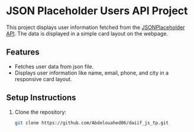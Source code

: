 # JSON Placeholder Users API Project

This project displays user information fetched from the [JSONPlaceholder API](https://jsonplaceholder.typicode.com/users). The data is displayed in a simple card layout on the webpage.

## Features

- Fetches user data from json file.
- Displays user information like name, email, phone, and city in a responsive card layout.

## Setup Instructions

1. Clone the repository:

   ```bash
   git clone https://github.com/Abdelouahed06/daiif_js_tp.git
